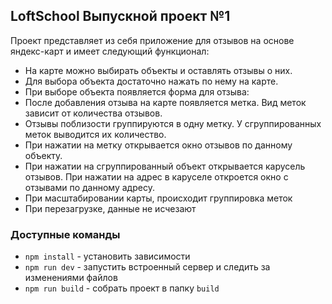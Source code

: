 ## LoftSchool Выпускной проект №1

Проект представляет из себя приложение для отзывов на основе яндекс-карт и имеет следующий функционал:
- На карте можно выбирать объекты и оставлять отзывы о них.
- Для выбора объекта достаточно нажать по нему на карте.
- При выборе объекта появляется форма для отзыва:
- После добавления отзыва на карте появляется метка. Вид меток зависит от количества отзывов.
- Отзывы поблизости группируются в одну метку. У сгруппированных меток выводится их количество.
- При нажатии на метку открывается окно отзывов по данному объекту.
- При нажатии на сгруппированный объект открывается карусель отзывов. При нажатии на адрес в каруселе откроется окно с отзывами по данному адресу.
- При масштабировании карты, происходит группировка меток
- При перезагрузке, данные не исчезают


### Доступные команды

-   `npm install` - установить зависимости
-   `npm run dev` - запустить встроенный сервер и следить за изменениями файлов
-   `npm run build` - собрать проект в папку `build`
